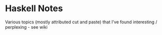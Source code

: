 # Haskell Notes

Various topics (mostly attributed cut and paste) that I've found interesting / perplexing - see wiki
